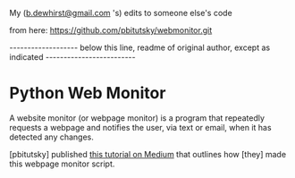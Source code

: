 
My (b.dewhirst@gmail.com 's) edits to someone else's code

from here: https://github.com/pbitutsky/webmonitor.git

------------------- below this line, readme of original author, except as indicated -------------------------

# Python Web Monitor
A website monitor (or webpage monitor) is a program that repeatedly requests a webpage and notifies the user, via text or email, when it has detected any changes.

[pbitutsky] published [this tutorial on Medium](https://medium.com/swlh/tutorial-creating-a-webpage-monitor-using-python-and-running-it-on-a-raspberry-pi-df763c142dac) that outlines how [they] made this webpage monitor script. 
